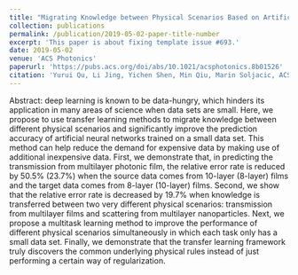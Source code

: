 ```yaml
---
title: "Migrating Knowledge between Physical Scenarios Based on Artificial Neural Networks"
collection: publications
permalink: /publication/2019-05-02-paper-title-number
excerpt: 'This paper is about fixing template issue #693.'
date: 2019-05-02
venue: 'ACS Photonics'
paperurl: 'https://pubs.acs.org/doi/abs/10.1021/acsphotonics.8b01526'
citation: 'Yurui Qu, Li Jing, Yichen Shen, Min Qiu, Marin Soljacic, ACS Photonics, 2019, 6(5): 1168-1174'
---
```


Abstract: deep learning is known to be data-hungry, which hinders its application in many areas of science when data sets are small. Here, we propose to use transfer learning methods to migrate knowledge between different physical scenarios and significantly improve the prediction accuracy of artificial neural networks trained on a small data set. This method can help reduce the demand for expensive data by making use of additional inexpensive data. First, we demonstrate that, in predicting the transmission from multilayer photonic film, the relative error rate is reduced by 50.5% (23.7%) when the source data comes from 10-layer (8-layer) films and the target data comes from 8-layer (10-layer) films. Second, we show that the relative error rate is decreased by 19.7% when knowledge is transferred between two very different physical scenarios: transmission from multilayer films and scattering from multilayer nanoparticles. Next, we propose a multitask learning method to improve the performance of different physical scenarios simultaneously in which each task only has a small data set. Finally, we demonstrate that the transfer learning framework truly discovers the common underlying physical rules instead of just performing a certain way of regularization.
